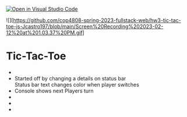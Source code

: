 [![Open in Visual Studio Code](https://classroom.github.com/assets/open-in-vscode-c66648af7eb3fe8bc4f294546bfd86ef473780cde1dea487d3c4ff354943c9ae.svg)](https://classroom.github.com/online_ide?assignment_repo_id=10077750&assignment_repo_type=AssignmentRepo)

![][https://github.com/cop4808-spring-2023-fullstack-web/hw3-tic-tac-toe-js-Jcastro197/blob/main/Screen%20Recording%202023-02-12%20at%201.03.37%20PM.gif]

<h1>Tic-Tac-Toe</h1>


<ul>
    <li></li>
    <li>Started off by changing a details on status bar<br>
        Status bar text changes color when player switches</li>
    <li>Console shows next Players turn</li>
    <li></li>
    <li></li>
    <li></li>
</ul>
